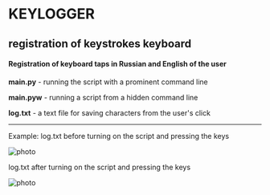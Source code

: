# KEYLOGGER
## registration of keystrokes keyboard
#### Registration of keyboard taps in Russian and English of the user
**main.py** - running the script with a prominent command line

**main.pyw** - running a script from a hidden command line

**log.txt** - a text file for saving characters from the user's click

---
Example:
log.txt before turning on the script and pressing the keys

![photo](https://ltdfoto.ru/images/2023/11/11/BEZYMYNNYI.png)

log.txt after turning on the script and pressing the keys

![photo](https://ltdfoto.ru/images/2023/11/11/BEZYMYNNYIc537b7b11c908556.png)
